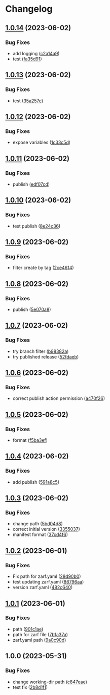 # Changelog

## [1.0.14](https://github.com/defenseunicorns/uds-common-workflows/compare/v1.0.13...v1.0.14) (2023-06-02)


### Bug Fixes

* add logging ([c2a14a9](https://github.com/defenseunicorns/uds-common-workflows/commit/c2a14a9fc962706916596d49e59236f1f9a3bbbd))
* test ([fa35d91](https://github.com/defenseunicorns/uds-common-workflows/commit/fa35d91520bb1cb215cf3367734e1a65461321de))

## [1.0.13](https://github.com/defenseunicorns/uds-common-workflows/compare/v1.0.12...v1.0.13) (2023-06-02)


### Bug Fixes

* test ([35a257c](https://github.com/defenseunicorns/uds-common-workflows/commit/35a257cdc372ab9b40728d1c8b8618eea581c0a9))

## [1.0.12](https://github.com/defenseunicorns/uds-common-workflows/compare/v1.0.11...v1.0.12) (2023-06-02)


### Bug Fixes

* expose variables ([1c33c5d](https://github.com/defenseunicorns/uds-common-workflows/commit/1c33c5d80b0d5727ce02116096ae138648831da7))

## [1.0.11](https://github.com/defenseunicorns/uds-common-workflows/compare/v1.0.10...v1.0.11) (2023-06-02)


### Bug Fixes

* publish ([edf07cd](https://github.com/defenseunicorns/uds-common-workflows/commit/edf07cdfd40f50d8b61216f1e69fc5034c52bbb5))

## [1.0.10](https://github.com/defenseunicorns/uds-common-workflows/compare/v1.0.9...v1.0.10) (2023-06-02)


### Bug Fixes

* test publish ([8e24c36](https://github.com/defenseunicorns/uds-common-workflows/commit/8e24c36c17e60d0adcb496487941615b5f732b14))

## [1.0.9](https://github.com/defenseunicorns/uds-common-workflows/compare/v1.0.8...v1.0.9) (2023-06-02)


### Bug Fixes

* filter create by tag ([2ce4614](https://github.com/defenseunicorns/uds-common-workflows/commit/2ce4614a2221be7e831e84794e89cd600162c05e))

## [1.0.8](https://github.com/defenseunicorns/uds-common-workflows/compare/v1.0.7...v1.0.8) (2023-06-02)


### Bug Fixes

* publish ([5e070a8](https://github.com/defenseunicorns/uds-common-workflows/commit/5e070a8e528c304f70b939a3d49f446bb2cf6f8a))

## [1.0.7](https://github.com/defenseunicorns/uds-common-workflows/compare/v1.0.6...v1.0.7) (2023-06-02)


### Bug Fixes

* try branch filter ([b98382a](https://github.com/defenseunicorns/uds-common-workflows/commit/b98382abee01f6247898688e351c97916d51b7d9))
* try published release ([52fdaeb](https://github.com/defenseunicorns/uds-common-workflows/commit/52fdaebfa25fae993732c6b33259e0df3e2cee4a))

## [1.0.6](https://github.com/defenseunicorns/uds-common-workflows/compare/v1.0.5...v1.0.6) (2023-06-02)


### Bug Fixes

* correct publish action permission ([a470f26](https://github.com/defenseunicorns/uds-common-workflows/commit/a470f26bc5131fede4bcd8dba38a4d570d520000))

## [1.0.5](https://github.com/defenseunicorns/uds-common-workflows/compare/v1.0.4...v1.0.5) (2023-06-02)


### Bug Fixes

* format ([f5ba3ef](https://github.com/defenseunicorns/uds-common-workflows/commit/f5ba3ef0abbf6e8e10aac00e220b420359c81db0))

## [1.0.4](https://github.com/defenseunicorns/uds-common-workflows/compare/v1.0.3...v1.0.4) (2023-06-02)


### Bug Fixes

* add publish ([591a8c5](https://github.com/defenseunicorns/uds-common-workflows/commit/591a8c57f9adc3b825b6b597899ca6d34b5bd3d1))

## [1.0.3](https://github.com/defenseunicorns/uds-common-workflows/compare/v1.0.2...v1.0.3) (2023-06-02)


### Bug Fixes

* change path ([5bd04d8](https://github.com/defenseunicorns/uds-common-workflows/commit/5bd04d89741cfe2d146cc7726cc813d9f1098a39))
* correct initial version ([3355037](https://github.com/defenseunicorns/uds-common-workflows/commit/335503706156df778b8cd9efad1b1803e01b3e15))
* manifest format ([37cd4f6](https://github.com/defenseunicorns/uds-common-workflows/commit/37cd4f65e4bf67740489166f57cc4143fa67736a))

## [1.0.2](https://github.com/defenseunicorns/uds-common-workflows/compare/v1.0.1...v1.0.2) (2023-06-01)


### Bug Fixes

* Fix path for zarf.yaml ([28d90b0](https://github.com/defenseunicorns/uds-common-workflows/commit/28d90b054a932fac9cf821ff5f1c91cabf0feebd))
* test updating zarf.yaml ([86796aa](https://github.com/defenseunicorns/uds-common-workflows/commit/86796aaa8cb17cd925ab3087b9e4e23cb22d7101))
* version zarf.yaml ([482c640](https://github.com/defenseunicorns/uds-common-workflows/commit/482c640e33d84aa1f2064fec16a9dc5863be0c03))

## [1.0.1](https://github.com/defenseunicorns/uds-common-workflows/compare/v1.0.0...v1.0.1) (2023-06-01)


### Bug Fixes

* path ([901c1ae](https://github.com/defenseunicorns/uds-common-workflows/commit/901c1ae61d44d31d3facec49249859d36a6830ba))
* path for zarf file ([7b1a37a](https://github.com/defenseunicorns/uds-common-workflows/commit/7b1a37aa2d99216ec5a9de16cec7ddd62896779e))
* zarf.yaml path ([9a0c90d](https://github.com/defenseunicorns/uds-common-workflows/commit/9a0c90daa553a176aec2e523a1a214562381b7a2))

## 1.0.0 (2023-05-31)


### Bug Fixes

* change working-dir path ([c847eae](https://github.com/defenseunicorns/uds-common-workflows/commit/c847eae92269aac7dfa8f8551dccc5fee1dcc6bf))
* test fix ([2b8d1f1](https://github.com/defenseunicorns/uds-common-workflows/commit/2b8d1f1cf376b40e8ecf46f15c4489677f19d309))
